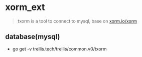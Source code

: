# xorm_ext

> txorm is a tool to connect to mysql, base on [xorm.io/xorm](https://xorm.io/xorm)


## database(mysql)

* go get -v trellis.tech/trellis/common.v0/txorm
